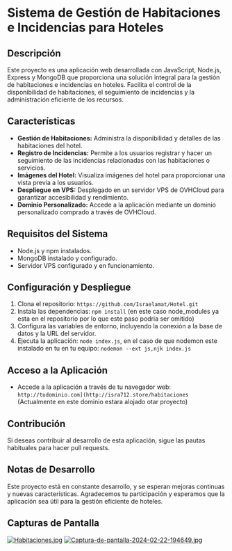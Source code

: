 # Sistema de Gestión de Habitaciones e Incidencias para Hoteles

## Descripción
Este proyecto es una aplicación web desarrollada con JavaScript, Node.js, Express y MongoDB que proporciona una solución integral para la gestión de habitaciones e incidencias en hoteles. Facilita el control de la disponibilidad de habitaciones, el seguimiento de incidencias y la administración eficiente de los recursos.

## Características

- **Gestión de Habitaciones:** Administra la disponibilidad y detalles de las habitaciones del hotel.
- **Registro de Incidencias:** Permite a los usuarios registrar y hacer un seguimiento de las incidencias relacionadas con las habitaciones o servicios.
- **Imágenes del Hotel:** Visualiza imágenes del hotel para proporcionar una vista previa a los usuarios.
- **Despliegue en VPS:** Desplegado en un servidor VPS de OVHCloud para garantizar accesibilidad y rendimiento.
- **Dominio Personalizado:** Accede a la aplicación mediante un dominio personalizado comprado a través de OVHCloud.

## Requisitos del Sistema

- Node.js y npm instalados.
- MongoDB instalado y configurado.
- Servidor VPS configurado y en funcionamiento.

## Configuración y Despliegue

1. Clona el repositorio: `https://github.com/Israelamat/Hotel.git`
2. Instala las dependencias: `npm install` (en este caso node_modules ya esta en el repositorio por lo que este paso podria ser omitido)
3. Configura las variables de entorno, incluyendo la conexión a la base de datos y la URL del servidor.
4. Ejecuta la aplicación: `node index.js`, en el caso de que nodemon este instalado en tu en tu equipo: `nodemon --ext js,njk index.js `

## Acceso a la Aplicación

- Accede a la aplicación a través de tu navegador web: `http://tudominio.com](http://isra712.store/habitaciones` (Actualmente en este dominio estara alojado otar proyecto) 

## Contribución

Si deseas contribuir al desarrollo de esta aplicación, sigue las pautas habituales para hacer pull requests.

## Notas de Desarrollo

Este proyecto está en constante desarrollo, y se esperan mejoras continuas y nuevas características. Agradecemos tu participación y esperamos que la aplicación sea útil para la gestión eficiente de hoteles.

## Capturas de Pantalla
[![Habitaciones.jpg](https://i.postimg.cc/vZp3Kpcw/Habitaciones.jpg)](https://postimg.cc/bZ9xDVxm)
[![Captura-de-pantalla-2024-02-22-194649.jpg](https://i.postimg.cc/D0J99RqV/Captura-de-pantalla-2024-02-22-194649.jpg)](https://postimg.cc/jnT3Nggv)
